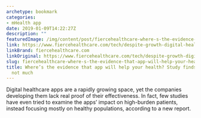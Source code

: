 ```yaml
---
archetype: bookmark
categories:
- mHealth app
date: 2019-01-09T14:22:27Z
description: ""
featuredImage: /img/content/post/fiercehealthcare-where-s-the-evidence-that-app-will-help-your-health-study-finds-there-s-likely-not-much.JPG
link: https://www.fiercehealthcare.com/tech/despite-growth-digital-health-apps-study-finds-little-evidence-their-effectiveness
linkBrand: fiercehealthcare.com
linkOriginal: https://www.fiercehealthcare.com/tech/despite-growth-digital-health-apps-study-finds-little-evidence-their-effectiveness
slug: fiercehealthcare-where-s-the-evidence-that-app-will-help-your-health-study-finds-there-s-likely-not-much
title: Where’s the evidence that app will help your health? Study finds there’s likely
  not much
---
```

Digital healthcare apps are a rapidly growing space, yet the companies developing them lack real proof of their effectiveness. In fact, few studies have even tried to examine the apps’ impact on high-burden patients, instead focusing mostly on healthy populations, according to a new report.

